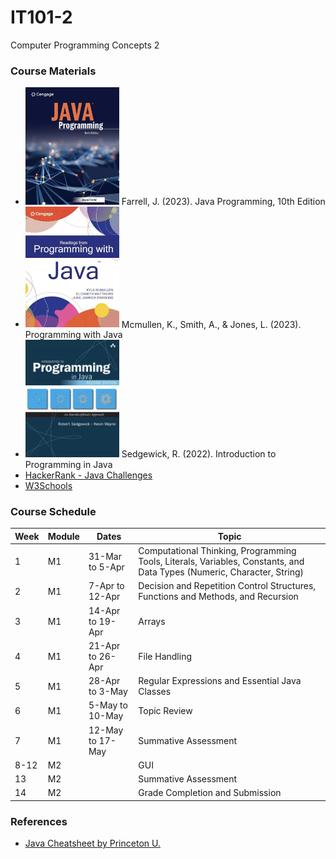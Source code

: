 # IT101-2
Computer Programming Concepts 2

### Course Materials

* <img src="./book1.png" alt="drawing" width="150"/> Farrell, J. (2023). Java Programming, 10th Edition
* <img src="./book2.png" alt="drawing" width="150"/> Mcmullen, K., Smith, A., & Jones, L. (2023). Programming with Java
* <img src="./book3.png" alt="drawing" width="150"/> Sedgewick, R. (2022). Introduction to Programming in Java
* [HackerRank - Java Challenges](https://www.hackerrank.com/challenges/welcome-to-java)
* [W3Schools](https://www.w3schools.com/java/)

### Course Schedule

|Week|Module|Dates|Topic|
|-|-|-|-|
|1|M1|31-Mar to 5-Apr|Computational Thinking, Programming Tools, Literals, Variables, Constants, and Data Types (Numeric, Character, String)|
|2|M1|7-Apr to 12-Apr| Decision and Repetition Control Structures, Functions and Methods, and Recursion|
|3|M1|14-Apr to 19-Apr| Arrays|
|4|M1|21-Apr to 26-Apr| File Handling|
|5|M1|28-Apr to 3-May| Regular Expressions and Essential Java Classes|
|6|M1|5-May to 10-May| Topic Review|
|7|M1|12-May to 17-May| Summative Assessment|
|8-12|M2| |GUI|
|13|M2| | Summative Assessment|
|14|M2| | Grade Completion and Submission|

### References

* [Java Cheatsheet by Princeton U.](https://introcs.cs.princeton.edu/java/11cheatsheet/)
